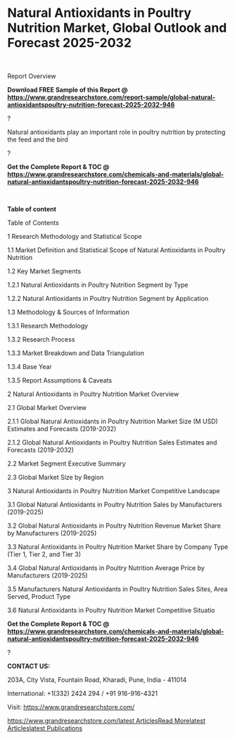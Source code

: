 <h1>Natural Antioxidants in Poultry Nutrition Market, Global Outlook and Forecast 2025-2032</h1><br/><p>Report Overview</p>
 
 
 
 <div><b>Download FREE Sample of this Report @ <a href="https://www.grandresearchstore.com/report-sample/global-natural-antioxidantspoultry-nutrition-forecast-2025-2032-946">https://www.grandresearchstore.com/report-sample/global-natural-antioxidantspoultry-nutrition-forecast-2025-2032-946</a></b></div>
 
 
 
 <p>? </p>
 
 
 
 <p>Natural antioxidants play an important role in poultry nutrition by protecting the feed and the bird</p>
 
 
 
 <p>? </p>
 
 
 
 <div><b>Get the Complete Report & TOC @ <a href="https://www.grandresearchstore.com/chemicals-and-materials/global-natural-antioxidantspoultry-nutrition-forecast-2025-2032-946">https://www.grandresearchstore.com/chemicals-and-materials/global-natural-antioxidantspoultry-nutrition-forecast-2025-2032-946</a></b></div>
 
 
 
 <p><br />
 
 <b>Table of content</b></p>
 
 
 
 <p>Table of Contents<br />
 
 1 Research Methodology and Statistical Scope<br />
 
 1.1 Market Definition and Statistical Scope of Natural Antioxidants in Poultry Nutrition<br />
 
 1.2 Key Market Segments<br />
 
 1.2.1 Natural Antioxidants in Poultry Nutrition Segment by Type<br />
 
 1.2.2 Natural Antioxidants in Poultry Nutrition Segment by Application<br />
 
 1.3 Methodology & Sources of Information<br />
 
 1.3.1 Research Methodology<br />
 
 1.3.2 Research Process<br />
 
 1.3.3 Market Breakdown and Data Triangulation<br />
 
 1.3.4 Base Year<br />
 
 1.3.5 Report Assumptions & Caveats<br />
 
 2 Natural Antioxidants in Poultry Nutrition Market Overview<br />
 
 2.1 Global Market Overview<br />
 
 2.1.1 Global Natural Antioxidants in Poultry Nutrition Market Size (M USD) Estimates and Forecasts (2019-2032)<br />
 
 2.1.2 Global Natural Antioxidants in Poultry Nutrition Sales Estimates and Forecasts (2019-2032)<br />
 
 2.2 Market Segment Executive Summary<br />
 
 2.3 Global Market Size by Region<br />
 
 3 Natural Antioxidants in Poultry Nutrition Market Competitive Landscape<br />
 
 3.1 Global Natural Antioxidants in Poultry Nutrition Sales by Manufacturers (2019-2025)<br />
 
 3.2 Global Natural Antioxidants in Poultry Nutrition Revenue Market Share by Manufacturers (2019-2025)<br />
 
 3.3 Natural Antioxidants in Poultry Nutrition Market Share by Company Type (Tier 1, Tier 2, and Tier 3)<br />
 
 3.4 Global Natural Antioxidants in Poultry Nutrition Average Price by Manufacturers (2019-2025)<br />
 
 3.5 Manufacturers Natural Antioxidants in Poultry Nutrition Sales Sites, Area Served, Product Type<br />
 
 3.6 Natural Antioxidants in Poultry Nutrition Market Competitive Situatio</p>
 
 
 
 <div><b>Get the Complete Report & TOC @ <a href="https://www.grandresearchstore.com/chemicals-and-materials/global-natural-antioxidantspoultry-nutrition-forecast-2025-2032-946">https://www.grandresearchstore.com/chemicals-and-materials/global-natural-antioxidantspoultry-nutrition-forecast-2025-2032-946</a></b></div>
 
 
 
 <p>? </p>
 
 
 
 <p><b>CONTACT US:</b><br />
 
 203A, City Vista, Fountain Road, Kharadi, Pune, India - 411014<br />
 
 International: +1(332) 2424 294 / +91 916-916-4321<br />
 
 Visit: <a href="https://www.grandresearchstore.com/">https://www.grandresearchstore.com/</a><br />
 
 <a href="https://gyeongbokgung.com">https://www.grandresearchstore.com/</a><a href="https://hallyeomaritime.com">latest Articles</a><a href="https://jingwansa.com">Read More</a><a href="https://nguoiviet.jp/">latest Articles</a><a href="https://www.intelmarketresearch.com/">latest Publications</a></p>